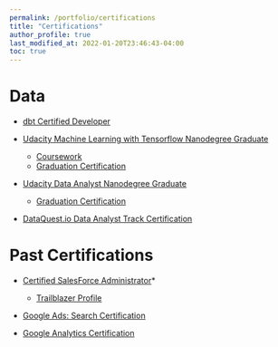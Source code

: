 ```yaml
---
permalink: /portfolio/certifications
title: "Certifications"
author_profile: true 
last_modified_at: 2022-01-20T23:46:43-04:00
toc: true
---
```


# Data

* [dbt Certified Developer](https://www.credential.net/07a048a1-e41d-47b8-bc84-82d9a1028911)

* [Udacity Machine Learning with Tensorflow Nanodegree Graduate](https://www.linkedin.com/in/raulm8/detail/treasury/education:435326074/?entityUrn=urn%3Ali%3Afs_treasuryMedia%3A(ACoAAA85XgIBMQXTj1tYicdwBKZpazH0_wtV3Oc%2C1505542379592))
  * [Coursework](https://raulingaverage.dev/Udacity-Machine-Learning-Tensorflow-Nanodegree/)
  * [Graduation Certification](https://confirm.udacity.com/ARPSCM2K)
* [Udacity Data Analyst Nanodegree Graduate](https://www.linkedin.com/in/raulm8/detail/treasury/education:435326074/?entityUrn=urn%3Ali%3Afs_treasuryMedia%3A(ACoAAA85XgIBMQXTj1tYicdwBKZpazH0_wtV3Oc%2C1505542379592))
  * [Graduation Certification](  https://confirm.udacity.com/HATYENA3)

* [DataQuest.io Data Analyst Track Certification](https://www.dataquest.io/view_cert/F75NEI950S092ONZABIP/)


# Past Certifications

* [Certified SalesForce Administrator](http://certification.salesforce.com/verification?&fullname=Raul%20Maldonado)* 
  * [Trailblazer Profile](https://trailblazer.me/id/rmaldonado1)

* [Google Ads: Search Certification](https://drive.google.com/file/d/1nUt11SW61YbghJAAgEiT-e3ajZUh4YFG/view)

* [Google Analytics Certification](https://drive.google.com/file/d/1JJRcXOJhfB7_Fp5GaKLXXksxA3ZuJtzj/view)